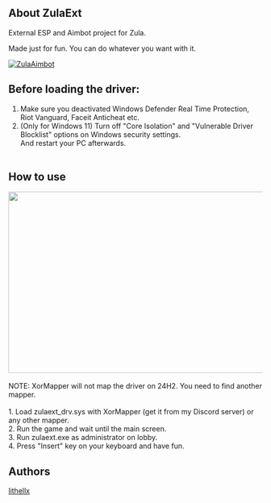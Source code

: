 ## About ZulaExt

External ESP and Aimbot project for Zula.

Made just for fun. You can do whatever you want with it.

[![ZulaAimbot](https://img.shields.io/github/downloads/lithellx/zulaext/total?style=for-the-badge&label=zulaext%20Downloads&color=red)](https://github.com/lithellx/zulaext/releases)

## Before loading the driver:
1. Make sure you deactivated Windows Defender Real Time Protection, Riot Vanguard, Faceit Anticheat etc.<br>
2. (Only for Windows 11) Turn off "Core Isolation" and "Vulnerable Driver Blocklist" options on Windows security settings.<br>
And restart your PC afterwards.
<br><br>
## How to use
<a href="https://streamable.com/nimbcy">
    <img src="https://cdn-cf-east.streamable.com/image/nimbcy.jpg" width="640" height="360"/>
</a>
<br><br>
NOTE: XorMapper will not map the driver on 24H2. You need to find another mapper.<br><br>
1. Load zulaext_drv.sys with XorMapper (get it from my Discord server) or any other mapper.<br>
2. Run the game and wait until the main screen.<br>
3. Run zulaext.exe as administrator on lobby.<br>
4. Press "Insert" key on your keyboard and have fun.

## Authors
[lithellx](https://github.com/lithellx)

